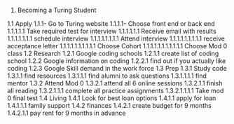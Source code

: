 1. Becoming a Turing Student

1.1 Apply
    1.1.1- Go to Turing website
      1.1.1.1- Choose front end or back end
      1.1.1.1.1 Take required test for interview
      1.1.1.1.1.1 Receive email with results
      1.1.1.1.1.1.1 schedule interview
      1.1.1.1.1.1.1.1 Attend interview
      1.1.1.1.1.1.1.1.1 receive acceptance letter
      1.1.1.1.1.1.1.1.1.1 Choose Cohort
      1.1.1.1.1.1.1.1.1.1.1 Choose Mod 0 class
  1.2 Research
    1.2.1 Google coding schools
      1.2.1.1 create list of coding school
    1.2.2 Google information on coding
      1.2.2.1 find out if you actually like coding
    1.2.3 Google Skill demand in the work force
  1.3 Prep
    1.3.1 Study code
      1.3.1.1 find resources
      1.3.1.1.1 find alumni to ask questions
      1.3.1.1.1.1 find mentor
    1.3.2 Attend Mod 0
      1.3.2.1 attend all 6 online sessions
      1.3.2.1.1 finish all reading
      1.3.2.1.1.1 complete all practice assignments
      1.3.2.1.1.1.1 Take mod 0 final test
   1.4 Living
     1.4.1 Look for best loan options
     1.4.1.1 apply for loan
     1.4.1.1.1 family support
   1.4.2 finances
     1.4.2.1 create budget for 9 months
     1.4.2.1.1 pay rent for 9 months in advance
